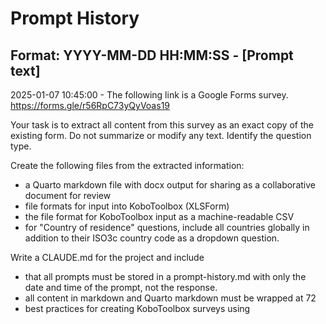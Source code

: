 # Prompt History

## Format: YYYY-MM-DD HH:MM:SS - [Prompt text]

2025-01-07 10:45:00 - The following link is a Google Forms survey. https://forms.gle/r56RpC73yQyVoas19

Your task is to extract all content from this survey as an exact copy of the existing form. Do not summarize or modify any text. Identify the question type. 

Create the following files from the extracted information:

- a Quarto markdown file with docx output for sharing as a collaborative document for review
- file formats for input into KoboToolbox (XLSForm)
- the file format for KoboToolbox input as a machine-readable CSV
- for "Country of residence" questions, include all countries globally in addition to their ISO3c country code as a dropdown question.

Write a CLAUDE.md for the project and include

- that all prompts must be stored in a prompt-history.md with only the date and time of the prompt, not the response.
- all content in markdown and Quarto markdown must be wrapped at 72
- best practices for creating KoboToolbox surveys using